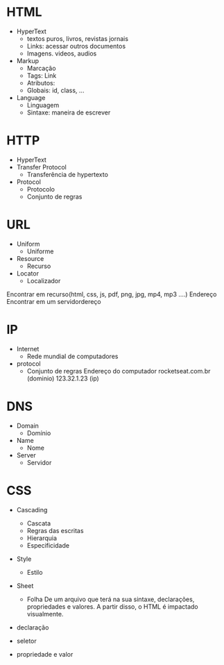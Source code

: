 # HTML

- HyperText
    - textos puros, livros, revistas jornais
    - Links: acessar outros documentos
    - Imagens. videos, audios
- Markup
    - Marcação
    - Tags: <a> Link </a>
    - Atributos: <a href="https://rocketseat.com.br"> </a>
    - Globais: id, class, ...
- Language
    - Linguagem
    - Sintaxe: maneira de escrever

# HTTP

- HyperText 
- Transfer Protocol
    - Transferência de hypertexto
- Protocol
    - Protocolo
    - Conjunto de regras

# URL

- Uniform
    - Uniforme
- Resource
    - Recurso
- Locator
    - Localizador

Encontrar em recurso(html, css, js, pdf, png, jpg, mp4, mp3 ....)
Endereço
Encontrar em um servidordereço

# IP

- Internet
    - Rede mundial de computadores
- protocol
    - Conjunto de regras 
Endereço do computador
    rocketseat.com.br (dominio)
    123.32.1.23 (ip)

# DNS

- Domain
    - Domínio
- Name
    - Nome
- Server
    - Servidor   
# CSS

- Cascading
  - Cascata
  - Regras das escritas
  - Hierarquia
  - Especificidade
- Style
  - Estilo
- Sheet
  - Folha
De um arquivo que terá na sua sintaxe, declarações, propriedades e valores. A partir disso, o HTML é impactado visualmente.

- declaração
- seletor
- propriedade e valor




